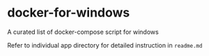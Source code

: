 # docker-for-windows
A curated list of docker-compose script for windows

Refer to individual app directory for detailed instruction in `readme.md`